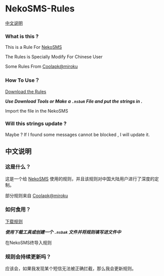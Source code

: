 # NekoSMS-Rules

[中文说明](#中文说明)

### What is this ?

This is a Rule For [NekoSMS](https://github.com/apsun/NekoSMS)

The Rules is Specially Modify For Chinese User

Some Rules From [Coolapk@miroku](https://www.coolapk.com/feed/11843299?shareKey=OTc3MDI1NmZlM2U3NjE4YzgwNzk~)

### How To Use？

[Download the Rules](https://raw.githubusercontent.com/PianCat/NekoSMS-Rules/main/NekoSMS-Rules-FromPianCat.nsbak.json)

***Use Download Tools or Make a `.nsbak` File and put the strings in .***

Import the file in the NekoSMS

### Will this strings update ?

Maybe ? If I found some messages cannot be blocked , I will update it.

## 中文说明

### 这是什么？

这是一个给 [NekoSMS](https://github.com/apsun/NekoSMS) 使用的规则，并且该规则对中国大陆用户进行了深度的定制。

部分规则来自 [Coolapk@miroku](https://www.coolapk.com/feed/11843299?shareKey=OTc3MDI1NmZlM2U3NjE4YzgwNzk~)

### 如何食用？

[下载规则](https://raw.githubusercontent.com/PianCat/NekoSMS-Rules/main/NekoSMS-Rules-FromPianCat.nsbak.json)

***使用下载工具或创建一个 `.nsbak` 文件并将规则填写进文件中***

在NekoSMS终导入规则

### 规则会持续更新吗？

应该会，如果我发现某个短信无法被正确拦截，那么我会更新规则。
